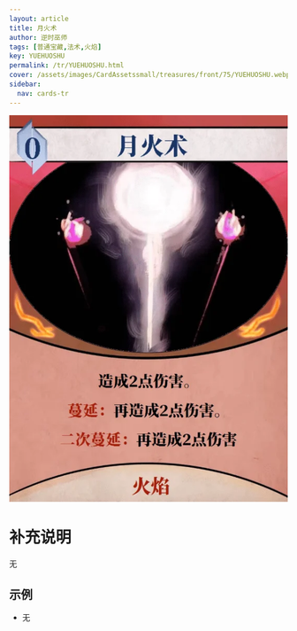 ```yaml
---
layout: article
title: 月火术
author: 逆时巫师
tags: [普通宝藏,法术,火焰]
key: YUEHUOSHU
permalink: /tr/YUEHUOSHU.html
cover: /assets/images/CardAssetssmall/treasures/front/75/YUEHUOSHU.webp
sidebar:
  nav: cards-tr
---
```

![](/assets/images/CardAssets/treasures/front/75/YUEHUOSHU.webp)

# 补充说明

无

## 示例

* 无